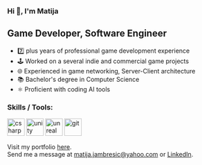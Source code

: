 ### Hi 👋, I'm Matija

## Game Developer, Software Engineer

- 7️⃣ plus years of professional game development experience
- 🕹️ Worked on a several indie and commercial game projects
- 🌐 Experienced in game networking, Server-Client architecture
- 📚 Bachelor's degree in Computer Science
- ⚛️ Proficient with coding AI tools

<h3 align="left">Skills / Tools:</h3>
<p align="left"> 
  <picture>
    <source media="(prefers-color-scheme: dark)" srcset="https://github.com/user-attachments/assets/7bba550a-d253-41fd-8386-19697e95a56b">
    <source media="(prefers-color-scheme: light)" srcset="https://github.com/user-attachments/assets/36fa6e7d-7d7e-4bbb-8046-2af81eda89ce">
    <img src="URL_FOR_LIGHT_MODE_IMAGE_CSHARP" alt="csharp" width="40" height="40">
  </picture>
  <picture>
    <source media="(prefers-color-scheme: dark)" srcset="https://github.com/user-attachments/assets/72a10fd9-bdaa-4217-abe3-9affc9863d09">
    <source media="(prefers-color-scheme: light)" srcset="https://github.com/user-attachments/assets/e54c204f-8d75-4894-bdc6-8e78e280237c">
    <img src="URL_FOR_LIGHT_MODE_IMAGE_UNITY" alt="unity" width="40" height="40">
  </picture>
  <picture>
    <source media="(prefers-color-scheme: dark)" srcset="https://github.com/user-attachments/assets/1b857538-659e-42a0-8192-81689bfcf452">
    <source media="(prefers-color-scheme: light)" srcset="https://github.com/user-attachments/assets/a2492b67-97b4-4672-9446-d3470b719536">
    <img src="URL_FOR_LIGHT_MODE_IMAGE_UNREAL" alt="unreal" width="40" height="40">
  </picture>
  <picture>
    <source media="(prefers-color-scheme: dark)" srcset="https://github.com/user-attachments/assets/146bb1d3-a41b-4af3-95d5-4848193d409a">
    <source media="(prefers-color-scheme: light)" srcset="https://github.com/user-attachments/assets/941d134d-d00e-49dd-af96-b1da1c0c0ef1">
    <img src="URL_FOR_LIGHT_MODE_IMAGE_GIT" alt="git" width="40" height="40">
  </picture>
</p>

<p align="left"> 
    Visit my portfolio <a href="https://matyx6.github.io/#/game-projects">here</a>.
    <br>Send me a message at <a href="mailto:matija.jambresic@yahoo.com">matija.jambresic@yahoo.com</a> or <a href="https://www.linkedin.com/in/matijajambresic/">LinkedIn</a>.
</p>
